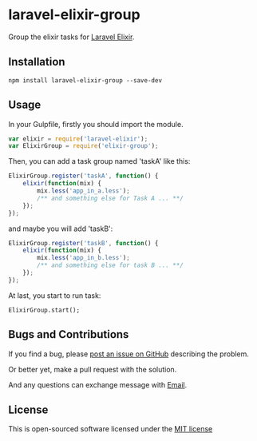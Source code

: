 # laravel-elixir-group
Group the elixir tasks for [Laravel Elixir](https://github.com/laravel/elixir).

## Installation

	npm install laravel-elixir-group --save-dev

## Usage

In your Gulpfile, firstly you should import the module.

```javascript
var elixir = require('laravel-elixir');
var ElixirGroup = require('elixir-group');
```

Then, you can add a task group named 'taskA' like this:

```javascript
ElixirGroup.register('taskA', function() {
	elixir(function(mix) {
		mix.less('app_in_a.less');
		/** and something else for Task A ... **/
	});
});
```

and maybe you will add 'taskB':

```javascript
ElixirGroup.register('taskB', function() {
	elixir(function(mix) {
		mix.less('app_in_b.less');
		/** and something else for task B ... **/
	});
});
```

At last, you start to run task:

	ElixirGroup.start();

## Bugs and Contributions

If you find a bug, please [post an issue on GitHub](https://github.com/HyanCat/laravel-elixir-group/issues) describing the problem.

Or better yet, make a pull request with the solution.

And any questions can exchange message with [Email](mailto://hyancat@live.cn).

## License

This is open-sourced software licensed under the [MIT license](http://opensource.org/licenses/MIT)